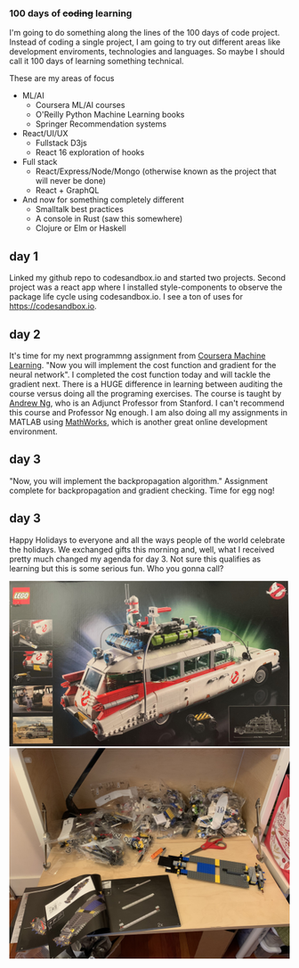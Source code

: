 ### 100 days of ~~coding~~ learning

I'm going to do something along the lines of the 100 days of code project. 
Instead of coding a single project, I am going to try out different areas
like development enviroments, technologies and languages.  So maybe I
should call it 100 days of learning something technical.

These are my areas of focus

* ML/AI
  * Coursera ML/AI courses
  * O'Reilly Python Machine Learning books
  * Springer Recommendation systems 
* React/UI/UX
  * Fullstack D3js
  * React 16 exploration of hooks
* Full stack 
  * React/Express/Node/Mongo (otherwise known as the project that will never be done)
  * React + GraphQL 
* And now for something completely different
  * Smalltalk best practices
  * A console in Rust (saw this somewhere)
  * Clojure or Elm or Haskell
  
## day 1

Linked my github repo to codesandbox.io and started two projects.  Second project was a react app where I installed style-components to observe the package life cycle using codesandbox.io.  I see a ton of uses for https://codesandbox.io.

## day 2

It's time for my next programmng assignment from [Coursera Machine Learning](https://www.coursera.org/learn/machine-learning).  "Now you will implement the cost function and gradient for the neural network".  I completed the cost function today and will tackle the gradient next.  There is a HUGE difference in learning between auditing the course versus doing all the programing exercises.  The course is taught by [Andrew Ng](https://www.andrewng.org/), who is an Adjunct Professor from Stanford.  I can't recommend this course and Professor Ng enough.  I am also doing all my assignments in MATLAB using [MathWorks](https://www.mathworks.com/), which is another great online development environment.

## day 3

"Now, you will implement the backpropagation algorithm."  Assignment complete for backpropagation and gradient checking.  Time for egg nog!

## day 3

Happy Holidays to everyone and all the ways people of the world celebrate the holidays.  We exchanged gifts this morning and, well, what I received pretty much changed my agenda for day 3.  Not sure this qualifies as learning but this is some serious fun.  Who you gonna call?

![Legos Ghostbusters box|397x234,10%](./IMG_2669.jpg?raw=true&s=100 "Legos Ghostbusters box")
![Legos Ghostbusters assembly in action](./IMG_2667.jpg?raw=true "Legos Ghostbusters assembly in action")
